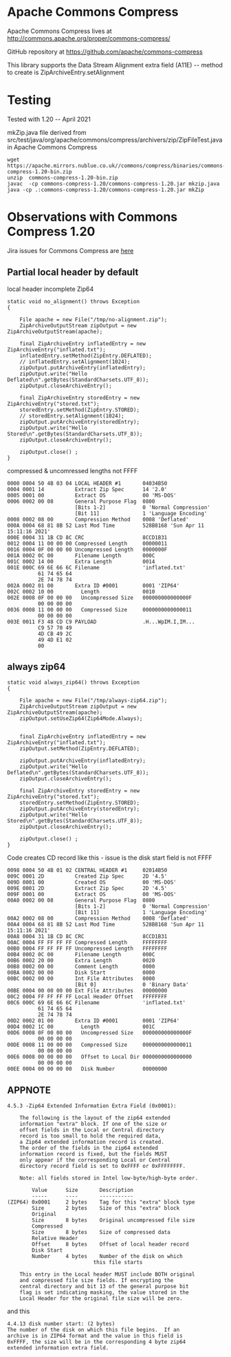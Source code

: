 
# Apache Commons Compress

Apache Commons Compress lives at http://commons.apache.org/proper/commons-compress/

GitHub repository at https://github.com/apache/commons-compress

This library supports the Data Stream Alignment extra field (A11E) -- method to create is ZipArchiveEntry.setAlignment

# Testing

Tested with 1.20 -- April 2021

mkZip.java file derived from src/test/java/org/apache/commons/compress/archivers/zip/ZipFileTest.java in Apache Commons Compress

    wget https://apache.mirrors.nublue.co.uk//commons/compress/binaries/commons-compress-1.20-bin.zip
    unzip  commons-compress-1.20-bin.zip
    javac  -cp commons-compress-1.20/commons-compress-1.20.jar mkzip.java
    java -cp .:commons-compress-1.20/commons-compress-1.20.jar mkZip

# Observations with Commons Compress 1.20

Jira issues for Commons Compress are [here](https://issues.apache.org/jira/browse/COMPRESS-538?jql=status%20in%20(Open%2C%20%22In%20Progress%22%2C%20Reopened%2C%20Blocked%2C%20Continued%2C%20%22Patch%20Available%22%2C%20%22Patch%20Reviewed%22%2C%20Reviewable%2C%20%22Documentation%20Required%22%2C%20%22Testcases%20Required%22%2C%20%22Documentation%2FTestcases%20Required%22%2C%20%22Waiting%20for%20user%22%2C%20%22Waiting%20for%20Infra%22%2C%20Testing%2C%20Unknown%2C%20%22Requires%20Porting%22%2C%20%22Not%20Applicable%22%2C%20Ported%2C%20%22In%20Review%22%2C%20%22To%20Do%22%2C%20Accepted%2C%20%22Ready%20to%20Commit%22%2C%20%22Awaiting%20Feedback%22%2C%20New%2C%20Fixed%2C%20Invalid%2C%20FixedInBranch%2C%20Verified%2C%20WontFix%2C%20UnderReview%2C%20Started%2C%20%22For%20Review%22%2C%20Idea%2C%20Abandoned%2C%20%22Under%20Discussion%22%2C%20%22In%20Implementation%22%2C%20%22on%20hold%22%2C%20%22Triage%20Needed%22%2C%20%22Review%20In%20Progress%22%2C%20%22Changes%20Suggested%22%2C%20%22Requires%20Testing%22%2C%20Draft%2C%20Voting%2C%20Passed%2C%20Failed%2C%20Pending)%20AND%20text%20~%20%22zip64%22)

## Partial local header by default

local header incomplete Zip64

    static void no_alignment() throws Exception
    {

        File apache = new File("/tmp/no-alignment.zip");
        ZipArchiveOutputStream zipOutput = new ZipArchiveOutputStream(apache);

        final ZipArchiveEntry inflatedEntry = new ZipArchiveEntry("inflated.txt");
        inflatedEntry.setMethod(ZipEntry.DEFLATED);
        // inflatedEntry.setAlignment(1024);
        zipOutput.putArchiveEntry(inflatedEntry);
        zipOutput.write("Hello Deflated\n".getBytes(StandardCharsets.UTF_8));
        zipOutput.closeArchiveEntry();

        final ZipArchiveEntry storedEntry = new ZipArchiveEntry("stored.txt");
        storedEntry.setMethod(ZipEntry.STORED);
        // storedEntry.setAlignment(1024);
        zipOutput.putArchiveEntry(storedEntry);
        zipOutput.write("Hello Stored\n".getBytes(StandardCharsets.UTF_8));
        zipOutput.closeArchiveEntry();

        zipOutput.close() ;
    }


compressed & uncomressed lengths not FFFF

    0000 0004 50 4B 03 04 LOCAL HEADER #1       04034B50
    0004 0001 14          Extract Zip Spec      14 '2.0'
    0005 0001 00          Extract OS            00 'MS-DOS'
    0006 0002 00 08       General Purpose Flag  0800
                          [Bits 1-2]            0 'Normal Compression'
                          [Bit 11]              1 'Language Encoding'
    0008 0002 08 00       Compression Method    0008 'Deflated'
    000A 0004 68 81 8B 52 Last Mod Time         528B8168 'Sun Apr 11 15:11:16 2021'
    000E 0004 31 1B CD 8C CRC                   8CCD1B31
    0012 0004 11 00 00 00 Compressed Length     00000011
    0016 0004 0F 00 00 00 Uncompressed Length   0000000F
    001A 0002 0C 00       Filename Length       000C
    001C 0002 14 00       Extra Length          0014
    001E 000C 69 6E 66 6C Filename              'inflated.txt'
              61 74 65 64
              2E 74 78 74
    002A 0002 01 00       Extra ID #0001        0001 'ZIP64'
    002C 0002 10 00         Length              0010
    002E 0008 0F 00 00 00   Uncompressed Size   000000000000000F
              00 00 00 00
    0036 0008 11 00 00 00   Compressed Size     0000000000000011
              00 00 00 00
    003E 0011 F3 48 CD C9 PAYLOAD               .H...WpIM.I,IM...
              C9 57 70 49
              4D CB 49 2C
              49 4D E1 02
              00




## always zip64

    static void always_zip64() throws Exception
    {

        File apache = new File("/tmp/always-zip64.zip");
        ZipArchiveOutputStream zipOutput = new ZipArchiveOutputStream(apache);
        zipOutput.setUseZip64(Zip64Mode.Always);


        final ZipArchiveEntry inflatedEntry = new ZipArchiveEntry("inflated.txt");
        zipOutput.setMethod(ZipEntry.DEFLATED);

        zipOutput.putArchiveEntry(inflatedEntry);
        zipOutput.write("Hello Deflated\n".getBytes(StandardCharsets.UTF_8));
        zipOutput.closeArchiveEntry();

        final ZipArchiveEntry storedEntry = new ZipArchiveEntry("stored.txt");
        storedEntry.setMethod(ZipEntry.STORED);
        zipOutput.putArchiveEntry(storedEntry);
        zipOutput.write("Hello Stored\n".getBytes(StandardCharsets.UTF_8));
        zipOutput.closeArchiveEntry();

        zipOutput.close() ;
    }

Code  creates CD record like this - issue is the disk start field is not FFFF

    0098 0004 50 4B 01 02 CENTRAL HEADER #1     02014B50
    009C 0001 2D          Created Zip Spec      2D '4.5'
    009D 0001 00          Created OS            00 'MS-DOS'
    009E 0001 2D          Extract Zip Spec      2D '4.5'
    009F 0001 00          Extract OS            00 'MS-DOS'
    00A0 0002 00 08       General Purpose Flag  0800
                          [Bits 1-2]            0 'Normal Compression'
                          [Bit 11]              1 'Language Encoding'
    00A2 0002 08 00       Compression Method    0008 'Deflated'
    00A4 0004 68 81 8B 52 Last Mod Time         528B8168 'Sun Apr 11 15:11:16 2021'
    00A8 0004 31 1B CD 8C CRC                   8CCD1B31
    00AC 0004 FF FF FF FF Compressed Length     FFFFFFFF
    00B0 0004 FF FF FF FF Uncompressed Length   FFFFFFFF
    00B4 0002 0C 00       Filename Length       000C
    00B6 0002 20 00       Extra Length          0020
    00B8 0002 00 00       Comment Length        0000
    00BA 0002 00 00       Disk Start            0000
    00BC 0002 00 00       Int File Attributes   0000
                          [Bit 0]               0 'Binary Data'
    00BE 0004 00 00 00 00 Ext File Attributes   00000000
    00C2 0004 FF FF FF FF Local Header Offset   FFFFFFFF
    00C6 000C 69 6E 66 6C Filename              'inflated.txt'
              61 74 65 64
              2E 74 78 74
    00D2 0002 01 00       Extra ID #0001        0001 'ZIP64'
    00D4 0002 1C 00         Length              001C
    00D6 0008 0F 00 00 00   Uncompressed Size   000000000000000F
              00 00 00 00
    00DE 0008 11 00 00 00   Compressed Size     0000000000000011
              00 00 00 00
    00E6 0008 00 00 00 00   Offset to Local Dir 0000000000000000
              00 00 00 00
    00EE 0004 00 00 00 00   Disk Number         00000000


## APPNOTE

    4.5.3 -Zip64 Extended Information Extra Field (0x0001):
     
        The following is the layout of the zip64 extended
        information "extra" block. If one of the size or
        offset fields in the Local or Central directory
        record is too small to hold the required data,
        a Zip64 extended information record is created.
        The order of the fields in the zip64 extended
        information record is fixed, but the fields MUST
        only appear if the corresponding Local or Central
        directory record field is set to 0xFFFF or 0xFFFFFFFF.
     
        Note: all fields stored in Intel low-byte/high-byte order.
     
            Value      Size       Description
            -----      ----       -----------
    (ZIP64) 0x0001     2 bytes    Tag for this "extra" block type
            Size       2 bytes    Size of this "extra" block
            Original
            Size       8 bytes    Original uncompressed file size
            Compressed
            Size       8 bytes    Size of compressed data
            Relative Header
            Offset     8 bytes    Offset of local header record
            Disk Start
            Number     4 bytes    Number of the disk on which
                                this file starts
     
        This entry in the Local header MUST include BOTH original
        and compressed file size fields. If encrypting the
        central directory and bit 13 of the general purpose bit
        flag is set indicating masking, the value stored in the
        Local Header for the original file size will be zero.

and this

    4.4.13 disk number start: (2 bytes)
    The number of the disk on which this file begins.  If an
    archive is in ZIP64 format and the value in this field is
    0xFFFF, the size will be in the corresponding 4 byte zip64
    extended information extra field.
